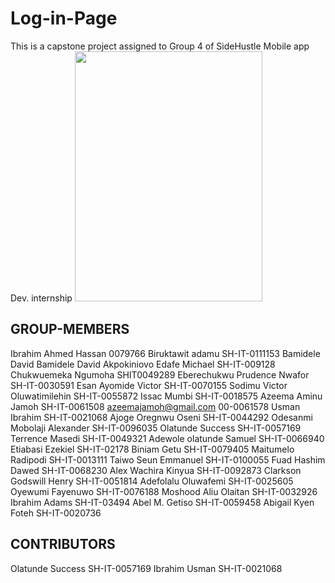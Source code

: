 # Log-in-Page

This is a capstone project assigned to Group 4 of SideHustle Mobile app Dev. internship
<img src="https://raw.githubusercontent.com/codewithuzi/login/master/1.png" width="300" height="400" />

## GROUP-MEMBERS
Ibrahim Ahmed Hassan 0079766
Biruktawit adamu SH-IT-0111153
Bamidele David Bamidele David
Akpokiniovo Edafe Michael SH-IT-009128
Chukwuemeka Ngumoha SHIT0049289
Eberechukwu Prudence Nwafor SH-IT-0030591
Esan Ayomide Victor SH-IT-0070155
Sodimu Victor Oluwatimilehin SH-IT-0055872
Issac Mumbi SH-IT-0018575
Azeema Aminu Jamoh SH-IT-0061508
azeemajamoh@gmail.com 00-0061578
Usman Ibrahim SH-IT-0021068
Ajoge Oregnwu Oseni SH-IT-0044292
Odesanmi Mobolaji Alexander SH-IT-0096035
Olatunde Success SH-IT-0057169
Terrence Masedi SH-IT-0049321
Adewole olatunde Samuel SH-IT-0066940
Etiabasi Ezekiel SH-IT-02178
Biniam Getu SH-IT-0079405
Maitumelo Radipodi SH-IT-0013111
Taiwo Seun Emmanuel SH-IT-0100055
Fuad Hashim Dawed SH-IT-0068230
Alex Wachira Kinyua SH-IT-0092873
Clarkson Godswill Henry SH-IT-0051814
Adefolalu Oluwafemi SH-IT-0025605
Oyewumi Fayenuwo SH-IT-0076188
Moshood Aliu Olaitan SH-IT-0032926
Ibrahim Adams SH-IT-03494
Abel M. Getiso SH-IT-0059458
Abigail Kyen Foteh SH-IT-0020736

## CONTRIBUTORS
Olatunde Success SH-IT-0057169
Ibrahim Usman SH-IT-0021068


